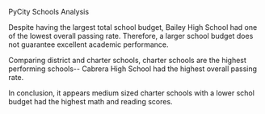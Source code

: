 PyCity Schools Analysis

Despite having the largest total school budget, Bailey High School had one of the lowest overall passing rate. Therefore, a larger school budget does not guarantee excellent academic performance.

Comparing district and charter schools, charter schools are the highest performing schools-- Cabrera High School had the highest overall passing rate.

In conclusion, it appears medium sized charter schools with a lower schol budget had the highest math and reading scores. 

